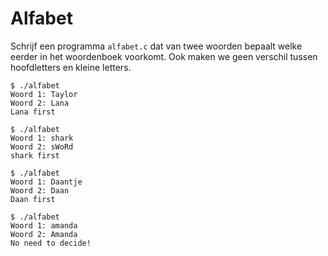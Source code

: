 # Alfabet

Schrijf een programma `alfabet.c` dat van twee woorden bepaalt welke eerder in het woordenboek voorkomt. Ook maken we geen verschil tussen hoofdletters en kleine letters.

    $ ./alfabet
    Woord 1: Taylor
    Woord 2: Lana
    Lana first

    $ ./alfabet
    Woord 1: shark
    Woord 2: sWoRd
    shark first

    $ ./alfabet
    Woord 1: Daantje
    Woord 2: Daan
    Daan first

    $ ./alfabet
    Woord 1: amanda
    Woord 2: Amanda
    No need to decide!
